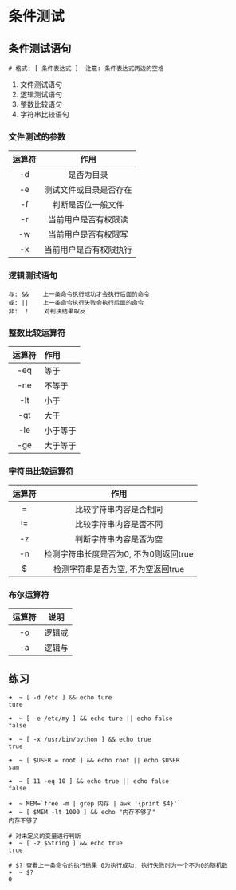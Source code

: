# 条件测试

## 条件测试语句

```shell
# 格式: [ 条件表达式 ]  注意: 条件表达式两边的空格
```

1. 文件测试语句
2. 逻辑测试语句
3. 整数比较语句
4. 字符串比较语句

### 文件测试的参数

|运算符|作用|
|:---:|:---:|
|-d|是否为目录|
|-e|测试文件或目录是否存在|
|-f|判断是否位一般文件|
|-r|当前用户是否有权限读|
|-w|当前用户是否有权限写|
|-x|当前用户是否有权限执行|

### 逻辑测试语句

```shell
与: &&    上一条命令执行成功才会执行后面的命令
或: ||    上一条命令执行失败会执行后面的命令
非:　！    对判决结果取反
```

### 整数比较运算符

|运算符|作用|
|:---:|:---|
|-eq|等于|
|-ne|不等于|
|-lt|小于|
|-gt|大于|
|-le|小于等于|
|-ge|大于等于|

### 字符串比较运算符

|运算符|作用|
|:---:|:---:|
|=|比较字符串内容是否相同|
|!=|比较字符串内容是否不同|
|-z|判断字符串内容是否为空|
|-n|检测字符串长度是否为0, 不为0则返回true|
|$|检测字符串是否为空, 不为空返回true|

### 布尔运算符

|运算符|说明|
|:---:|:---:|
|-o|逻辑或|
|-a|逻辑与|

## 练习

```shell
➜  ~ [ -d /etc ] && echo ture
ture

➜  ~ [ -e /etc/my ] && echo ture || echo false
false

➜  ~ [ -x /usr/bin/python ] && echo true
true

➜  ~ [ $USER = root ] && echo root || echo $USER
sam

➜  ~ [ 11 -eq 10 ] && echo true || echo false
false

➜  ~ MEM=`free -m | grep 内存 | awk '{print $4}'`
➜  ~ [ $MEM -lt 1000 ] && echo "内存不够了"
内存不够了

# 对未定义的变量进行判断
➜  ~ [ -z $String ] && echo true
true

# $? 查看上一条命令的执行结果 0为执行成功, 执行失败时为一个不为0的随机数
➜  ~ $?
0
```
